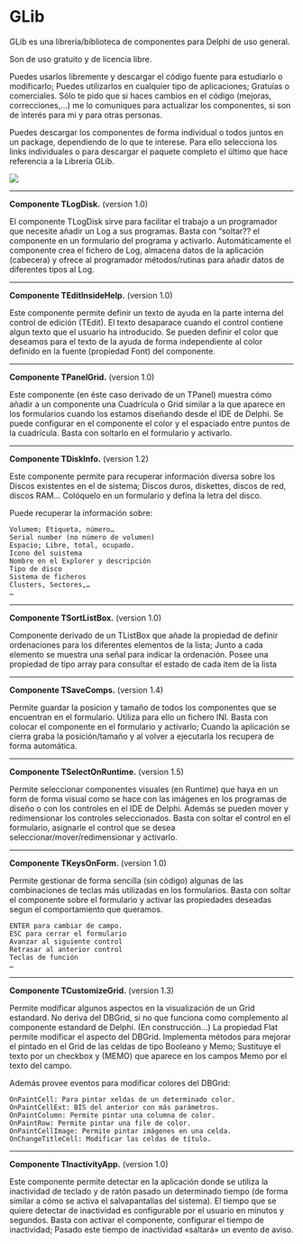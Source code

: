 # GLib
GLib es una librería/biblioteca de componentes para Delphi de uso general.

Son de uso gratuito y de licencia libre.

Puedes usarlos libremente y descargar el código fuente para estudiarlo o modificarlo; Puedes utilizarlos en cualquier tipo de aplicaciones; Gratuías o comerciales. Sólo te pido que si haces cambios en el código (mejoras, correcciones,…) me lo comuniques para actualizar los componentes, si son de interés para mi y para otras personas.

Puedes descargar los componentes de forma individual o todos juntos en un package, dependiendo de lo que te interese. Para ello selecciona los links individuales o para descargar el paquete completo el último que hace referencia a la Librería GLib.

<img src="https://neftali.clubdelphi.com/images/gLibComponents.bmp">

_________________________________________
__Componente TLogDisk.__
(version 1.0)

El componente TLogDisk sirve para facilitar el trabajo a un programador que necesite añadir un Log a sus programas. Basta con “soltar?? el componente en un formulario del programa y activarlo. Automáticamente el componente crea el fichero de Log, almacena datos de la aplicación (cabecera) y ofrece al programador métodos/rutinas para añadir datos de diferentes tipos al Log.

_________________________________________
__Componente TEditInsideHelp.__
(version 1.0)

Este componente permite definir un texto de ayuda en la parte interna del control de edición (TEdit). El texto desaparace cuando el control contiene algun texto que el usuario ha introducido. Se pueden definir el color que deseamos para el texto de la ayuda de forma independiente al color definido en la fuente (propiedad Font) del componente.

_________________________________________
__Componente TPanelGrid.__
(version 1.0)

Este componente (en éste caso derivado de un TPanel) muestra cómo añadir a un componente una Cuadrícula o Grid similar a la que aparece en los formularios cuando los estamos diseñando desde el IDE de Delphi.
Se puede configurar en el componente el color y el espaciado entre puntos de la cuadrícula.
Basta con soltarlo en el formulario y activarlo.


_________________________________________
__Componente TDiskInfo.__
(version 1.2)

Este componente permite para recuperar información diversa sobre los Discos existentes en el de sistema; Discos duros, diskettes, discos de red, discos RAM… Colóquelo en un formulario y defina la letra del disco.

Puede recuperar la información sobre:

    Volumem; Etiqueta, número…
    Serial number (no número de volumen)
    Espacio; Libre, total, ocupado.
    Icono del suistema
    Nombre en el Explorer y descripción
    Tipo de disco
    Sistema de ficheros
    Clusters, Sectores,…
    …


_________________________________________
__Componente TSortListBox.__
(version 1.0)

Componente derivado de un TListBox que añade la propiedad de definir ordenaciones para los diferentes elementos de la lista; Junto a cada elemento se muestra una señal para indicar la ordenación. Posee una propiedad de tipo array para consultar el estado de cada item de la lista


_________________________________________
__Componente TSaveComps.__
(version 1.4)

Permite guardar la posicion y tamaño de todos los componentes que se encuentran en el formulario. Utiliza para ello un fichero INI.
Basta con colocar el componente en el formulario y activarlo; Cuando la aplicación se cierra graba la posición/tamaño y al volver a ejecutarla los recupera de forma automática.


_________________________________________
__Componente TSelectOnRuntime.__
(version 1.5)

Permite seleccionar componentes visuales (en Runtime) que haya en un form de forma visual como se hace con las imágenes en los programas de diseño o con los controles en el IDE de Delphi.
Además se pueden mover y redimensionar los controles seleccionados. Basta con soltar el control en el formulario, asignarle el control que se desea seleccionar/mover/redimensionar y activarlo.

_________________________________________
__Componente TKeysOnForm.__
(version 1.0)

Permite gestionar de forma sencilla (sin código) algunas de las combinaciones de teclas más utilizadas en los formularios. Basta con soltar el componente sobre el formulario y activar las propiedades deseadas segun el comportamiento que queramos.

    ENTER para cambiar de campo.
    ESC para cerrar el formulario
    Avanzar al siguiente control
    Retrasar al anterior control
    Teclas de función
    …


_________________________________________
__Componente TCustomizeGrid.__
(version 1.3)

Permite modificar algunos aspectos en la visualización de un Grid estandard.
No deriva del DBGrid, si no que funciona como complemento al componente estandard de Delphi. (En construcción…)
La propiedad Flat permite modificar el aspecto del DBGrid.
Implementa métodos para mejorar el pintado en el Grid de las celdas de tipo Booleano y Memo;
Sustituye el texto por un checkbox y (MEMO) que aparece en los campos Memo por el texto del campo.

Además provee eventos para modificar colores del DBGrid:

    OnPaintCell: Para pintar xeldas de un determinado color.
    OnPaintCellExt: BIS del anterior con más parámetros.
    OnPaintColumn: Permite pintar una columna de color.
    OnPaintRow: Permite pintar una file de color.
    OnPaintCellImage: Permite pintar imágenes en una celda.
    OnChangeTitleCell: Modificar las celdas de título.


_________________________________________
__Componente TInactivityApp.__
(version 1.0)

Este componente permite detectar en la aplicación donde se utiliza la inactividad de teclado y de ratón pasado un determinado tiempo (de forma similar a cómo se activa el salvapantallas del sistema).
El tiempo que se quiere detectar de inactividad es configurable por el usuario en minutos y segundos. Basta con activar el componente, configurar el tiempo de inactividad; Pasado este tiempo de inactividad «saltará» un evento de aviso.


